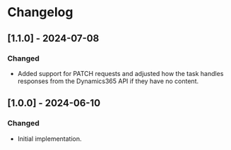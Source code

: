 # Changelog

## [1.1.0] - 2024-07-08
### Changed
- Added support for PATCH requests and adjusted how the task handles responses from the Dynamics365 API if they have no content.


## [1.0.0] - 2024-06-10
### Changed
- Initial implementation.
